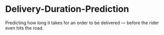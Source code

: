 # Delivery-Duration-Prediction
Predicting how long it takes for an order to be delivered — before the rider even hits the road.

